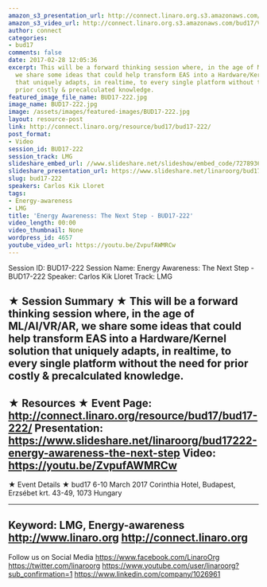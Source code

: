 ```yaml
---
amazon_s3_presentation_url: http://connect.linaro.org.s3.amazonaws.com/bud17/Presentations/BUD17-222%20Energy%20Awareness%20The%20Next%20Step.pdf
amazon_s3_video_url: http://connect.linaro.org.s3.amazonaws.com/bud17/Videos/Tuesday/BUD17-222%20Energy%20Awareness%20%20The%20Next%20Step.mp4
author: connect
categories:
- bud17
comments: false
date: 2017-02-28 12:05:36
excerpt: This will be a forward thinking session where, in the age of ML/AI/VR/AR,
  we share some ideas that could help transform EAS into a Hardware/Kernel solution
  that uniquely adapts, in realtime, to every single platform without the need for
  prior costly & precalculated knowledge.
featured_image_file_name: BUD17-222.jpg
image_name: BUD17-222.jpg
image: /assets/images/featured-images/BUD17-222.jpg
layout: resource-post
link: http://connect.linaro.org/resource/bud17/bud17-222/
post_format:
- Video
session_id: BUD17-222
session_track: LMG
slideshare_embed_url: //www.slideshare.net/slideshow/embed_code/72789369
slideshare_presentation_url: https://www.slideshare.net/linaroorg/bud17222-energy-awareness-the-next-step
slug: bud17-222
speakers: Carlos Kik Lloret
tags:
- Energy-awareness
- LMG
title: 'Energy Awareness: The Next Step - BUD17-222'
video_length: 00:00
video_thumbnail: None
wordpress_id: 4657
youtube_video_url: https://youtu.be/ZvpufAWMRCw
---
```


Session ID: BUD17-222
Session Name: Energy Awareness: The Next Step - BUD17-222
Speaker: Carlos Kik Lloret
Track: LMG


★ Session Summary ★
This will be a forward thinking session where, in the age of ML/AI/VR/AR, we share some ideas that could help transform EAS into a Hardware/Kernel solution that uniquely adapts, in realtime, to every single platform without the need for prior costly & precalculated knowledge.
---------------------------------------------------
★ Resources ★
Event Page: http://connect.linaro.org/resource/bud17/bud17-222/
Presentation: https://www.slideshare.net/linaroorg/bud17222-energy-awareness-the-next-step
Video: https://youtu.be/ZvpufAWMRCw
---------------------------------------------------

★ Event Details ★
bud17
6-10 March 2017
Corinthia Hotel, Budapest,
Erzsébet krt. 43-49,
1073 Hungary

---------------------------------------------------
Keyword: LMG, Energy-awareness
http://www.linaro.org
http://connect.linaro.org
---------------------------------------------------
Follow us on Social Media
https://www.facebook.com/LinaroOrg
https://twitter.com/linaroorg
https://www.youtube.com/user/linaroorg?sub_confirmation=1
https://www.linkedin.com/company/1026961
